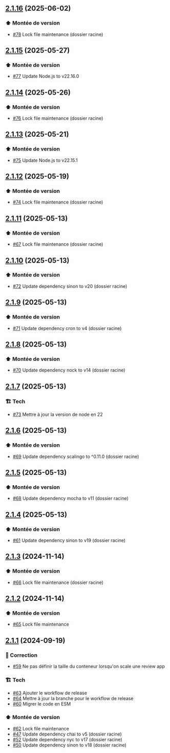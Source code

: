 ## [2.1.16](https://github.com/1024pix/scalingo-review-app-manager/compare/v2.1.15...v2.1.16) (2025-06-02)

### :arrow_up: Montée de version

- [#78](https://github.com/1024pix/scalingo-review-app-manager/pull/78) Lock file maintenance (dossier racine)

## [2.1.15](https://github.com/1024pix/scalingo-review-app-manager/compare/v2.1.14...v2.1.15) (2025-05-27)

### :arrow_up: Montée de version

- [#77](https://github.com/1024pix/scalingo-review-app-manager/pull/77) Update Node.js to v22.16.0

## [2.1.14](https://github.com/1024pix/scalingo-review-app-manager/compare/v2.1.13...v2.1.14) (2025-05-26)

### :arrow_up: Montée de version

- [#76](https://github.com/1024pix/scalingo-review-app-manager/pull/76) Lock file maintenance (dossier racine)

## [2.1.13](https://github.com/1024pix/scalingo-review-app-manager/compare/v2.1.12...v2.1.13) (2025-05-21)

### :arrow_up: Montée de version

- [#75](https://github.com/1024pix/scalingo-review-app-manager/pull/75) Update Node.js to v22.15.1

## [2.1.12](https://github.com/1024pix/scalingo-review-app-manager/compare/v2.1.11...v2.1.12) (2025-05-19)

### :arrow_up: Montée de version

- [#74](https://github.com/1024pix/scalingo-review-app-manager/pull/74) Lock file maintenance (dossier racine)

## [2.1.11](https://github.com/1024pix/scalingo-review-app-manager/compare/v2.1.10...v2.1.11) (2025-05-13)

### :arrow_up: Montée de version

- [#67](https://github.com/1024pix/scalingo-review-app-manager/pull/67) Lock file maintenance (dossier racine)

## [2.1.10](https://github.com/1024pix/scalingo-review-app-manager/compare/v2.1.9...v2.1.10) (2025-05-13)

### :arrow_up: Montée de version

- [#72](https://github.com/1024pix/scalingo-review-app-manager/pull/72) Update dependency sinon to v20 (dossier racine)

## [2.1.9](https://github.com/1024pix/scalingo-review-app-manager/compare/v2.1.8...v2.1.9) (2025-05-13)

### :arrow_up: Montée de version

- [#71](https://github.com/1024pix/scalingo-review-app-manager/pull/71) Update dependency cron to v4 (dossier racine)

## [2.1.8](https://github.com/1024pix/scalingo-review-app-manager/compare/v2.1.7...v2.1.8) (2025-05-13)

### :arrow_up: Montée de version

- [#70](https://github.com/1024pix/scalingo-review-app-manager/pull/70) Update dependency nock to v14 (dossier racine)

## [2.1.7](https://github.com/1024pix/scalingo-review-app-manager/compare/v2.1.6...v2.1.7) (2025-05-13)

### :building_construction: Tech

- [#73](https://github.com/1024pix/scalingo-review-app-manager/pull/73) Mettre à jour la version de node en 22

## [2.1.6](https://github.com/1024pix/scalingo-review-app-manager/compare/v2.1.5...v2.1.6) (2025-05-13)

### :arrow_up: Montée de version

- [#69](https://github.com/1024pix/scalingo-review-app-manager/pull/69) Update dependency scalingo to ^0.11.0 (dossier racine)

## [2.1.5](https://github.com/1024pix/scalingo-review-app-manager/compare/v2.1.4...v2.1.5) (2025-05-13)

### :arrow_up: Montée de version

- [#68](https://github.com/1024pix/scalingo-review-app-manager/pull/68) Update dependency mocha to v11 (dossier racine)

## [2.1.4](https://github.com/1024pix/scalingo-review-app-manager/compare/v2.1.3...v2.1.4) (2025-05-13)

### :arrow_up: Montée de version

- [#61](https://github.com/1024pix/scalingo-review-app-manager/pull/61) Update dependency sinon to v19 (dossier racine)

## [2.1.3](https://github.com/1024pix/scalingo-review-app-manager/compare/v2.1.2...v2.1.3) (2024-11-14)

### :arrow_up: Montée de version

- [#66](https://github.com/1024pix/scalingo-review-app-manager/pull/66) Lock file maintenance (dossier racine)

## [2.1.2](https://github.com/1024pix/scalingo-review-app-manager/compare/v2.1.1...v2.1.2) (2024-11-14)

### :arrow_up: Montée de version

- [#65](https://github.com/1024pix/scalingo-review-app-manager/pull/65) Lock file maintenance

## [2.1.1](https://github.com/1024pix/scalingo-review-app-manager/compare/v2.1.0...v2.1.1) (2024-09-19)

### :bug: Correction

- [#59](https://github.com/1024pix/scalingo-review-app-manager/pull/59) Ne pas définir la taille du conteneur lorsqu'on scale une review app

### :building_construction: Tech

- [#63](https://github.com/1024pix/scalingo-review-app-manager/pull/63) Ajouter le workflow de release
- [#64](https://github.com/1024pix/scalingo-review-app-manager/pull/64) Mettre à jour la branche pour le workflow de release
- [#60](https://github.com/1024pix/scalingo-review-app-manager/pull/60) Migrer le code en ESM

### :arrow_up: Montée de version

- [#62](https://github.com/1024pix/scalingo-review-app-manager/pull/62) Lock file maintenance
- [#47](https://github.com/1024pix/scalingo-review-app-manager/pull/47) Update dependency chai to v5 (dossier racine)
- [#52](https://github.com/1024pix/scalingo-review-app-manager/pull/52) Update dependency nyc to v17 (dossier racine)
- [#50](https://github.com/1024pix/scalingo-review-app-manager/pull/50) Update dependency sinon to v18 (dossier racine)
